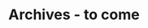 ---
title : "Archives - to come"
page_header_bg : "images/background/homepage-one-banner.png"
draft : false
layout : "gallery"
#gallery_items: 
slug: archives
---